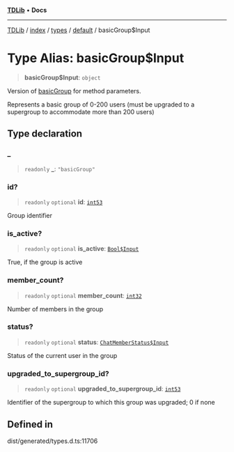 [**TDLib**](../../../../../../README.md) • **Docs**

***

[TDLib](../../../../../../modules.md) / [index](../../../../../README.md) / [types](../../../README.md) / [default](../README.md) / basicGroup$Input

# Type Alias: basicGroup$Input

> **basicGroup$Input**: `object`

Version of [basicGroup](basicGroup.md) for method parameters.

Represents a basic group of 0-200 users (must be upgraded to a supergroup to accommodate more than 200 users)

## Type declaration

### \_

> `readonly` **\_**: `"basicGroup"`

### id?

> `readonly` `optional` **id**: [`int53`](int53.md)

Group identifier

### is\_active?

> `readonly` `optional` **is\_active**: [`Bool$Input`](Bool$Input.md)

True, if the group is active

### member\_count?

> `readonly` `optional` **member\_count**: [`int32`](int32.md)

Number of members in the group

### status?

> `readonly` `optional` **status**: [`ChatMemberStatus$Input`](ChatMemberStatus$Input.md)

Status of the current user in the group

### upgraded\_to\_supergroup\_id?

> `readonly` `optional` **upgraded\_to\_supergroup\_id**: [`int53`](int53.md)

Identifier of the supergroup to which this group was upgraded; 0 if none

## Defined in

dist/generated/types.d.ts:11706
